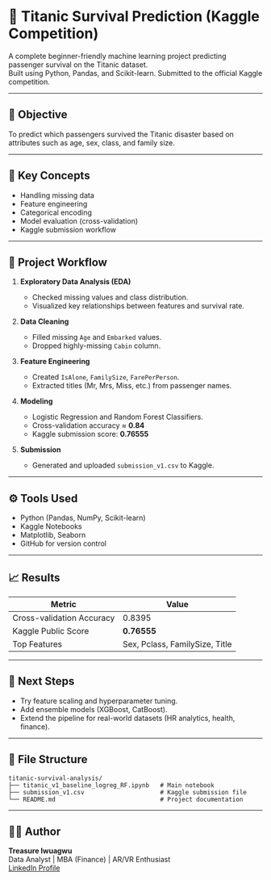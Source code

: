 # 🚢 Titanic Survival Prediction (Kaggle Competition)

A complete beginner-friendly machine learning project predicting passenger survival on the Titanic dataset.  
Built using Python, Pandas, and Scikit-learn. Submitted to the official Kaggle competition.

---

## 🎯 Objective
To predict which passengers survived the Titanic disaster based on attributes such as age, sex, class, and family size.

---

## 🧠 Key Concepts
- Handling missing data
- Feature engineering
- Categorical encoding
- Model evaluation (cross-validation)
- Kaggle submission workflow

---

## 🧩 Project Workflow

1. **Exploratory Data Analysis (EDA)**  
   - Checked missing values and class distribution.  
   - Visualized key relationships between features and survival rate.

2. **Data Cleaning**  
   - Filled missing `Age` and `Embarked` values.  
   - Dropped highly-missing `Cabin` column.

3. **Feature Engineering**  
   - Created `IsAlone`, `FamilySize`, `FarePerPerson`.  
   - Extracted titles (Mr, Mrs, Miss, etc.) from passenger names.

4. **Modeling**  
   - Logistic Regression and Random Forest Classifiers.  
   - Cross-validation accuracy ≈ **0.84**  
   - Kaggle submission score: **0.76555**

5. **Submission**  
   - Generated and uploaded `submission_v1.csv` to Kaggle.

---

## ⚙️ Tools Used
- Python (Pandas, NumPy, Scikit-learn)
- Kaggle Notebooks
- Matplotlib, Seaborn
- GitHub for version control

---

## 📈 Results
| Metric | Value |
|--------|--------|
| Cross-validation Accuracy | 0.8395 |
| Kaggle Public Score | **0.76555** |
| Top Features | Sex, Pclass, FamilySize, Title |

---

## 🔮 Next Steps
- Try feature scaling and hyperparameter tuning.  
- Add ensemble models (XGBoost, CatBoost).  
- Extend the pipeline for real-world datasets (HR analytics, health, finance).

---

## 📂 File Structure
```
titanic-survival-analysis/
├── titanic_v1_baseline_logreg_RF.ipynb   # Main notebook
├── submission_v1.csv                     # Kaggle submission file
└── README.md                             # Project documentation
```

---

## 🧑‍💻 Author
**Treasure Iwuagwu**  
Data Analyst | MBA (Finance) | AR/VR Enthusiast  
[LinkedIn Profile](https://www.linkedin.com/in/treasure-nweze-2266b3154)
